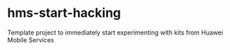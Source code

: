 # hms-start-hacking
Template project to immediately start experimenting with kits from Huawei Mobile Services